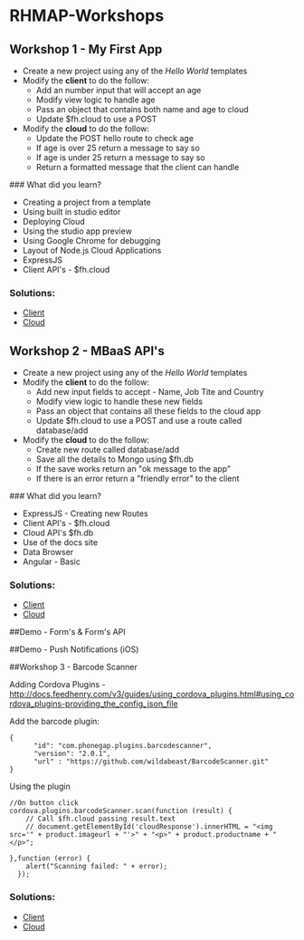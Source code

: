 # RHMAP-Workshops

## Workshop 1 - My First App

* Create a new project using any of the *Hello World* templates
* Modify the **client** to do the follow:
	* Add an number input that will accept an age
	* Modify view logic to handle age
	* Pass an object that contains both name and age to cloud
	* Update $fh.cloud to use a POST
* Modify the **cloud** to do the follow:
	*  Update the POST hello route to check age
	* If age is over 25 return a message to say so
	* If age is under 25 return a message to say so
	* Return a formatted message that the client can handle

### What did you learn?
* Creating a project from a template
* Using built in studio editor
* Deploying Cloud
* Using the studio app preview
* Using Google Chrome for debugging
* Layout of Node.js Cloud Applications
* ExpressJS
* Client API's - $fh.cloud

### Solutions:
* [Client](https://github.com/alanmoran/RHMAP-workshop1-client)
* [Cloud](https://github.com/alanmoran/RHMAP-workshop1-cloud)

## Workshop 2 - MBaaS API's
* Create a new project using any of the *Hello World* templates
* Modify the **client** to do the follow:
	* Add new input fields to accept - Name, Job Tite and Country
	* Modify view logic to handle these new fields
	* Pass an object that contains all these fields to the cloud app
	* Update $fh.cloud to use a POST and use a route called database/add
* Modify the **cloud** to do the follow:
	* Create new route called database/add
	* Save all the details to Mongo using $fh.db
	* If the save works return an "ok message to the app"
	* If there is an error return a "friendly error" to the client

### What did you learn?
* ExpressJS - Creating new Routes
* Client API's - $fh.cloud
* Cloud API's $fh.db
* Use of the docs site
* Data Browser
* Angular - Basic

### Solutions:
* [Client](https://github.com/alanmoran/RHMAP-workshop2-client)
* [Cloud](https://github.com/alanmoran/RHMAP-workshop2-cloud)


##Demo - Form's & Form's API

##Demo - Push Notifications (iOS)

##Workshop 3 - Barcode Scanner

Adding Cordova Plugins - http://docs.feedhenry.com/v3/guides/using_cordova_plugins.html#using_cordova_plugins-providing_the_config_json_file

Add the barcode plugin:

```
{
      "id": "com.phonegap.plugins.barcodescanner",
      "version": "2.0.1",
      "url" : "https://github.com/wildabeast/BarcodeScanner.git"
}
```

Using the plugin

```
//On button click
cordova.plugins.barcodeScanner.scan(function (result) {
	// Call $fh.cloud passing result.text
	// document.getElementById('cloudResponse').innerHTML = "<img src='" + product.imageurl + "'>" + "<p>" + product.productname + "</p>";

},function (error) {
    alert("Scanning failed: " + error);
  });
```

### Solutions:
* [Client](https://github.com/alanmoran/barcode-client)
* [Cloud](https://github.com/alanmoran/barcode-cloud)
